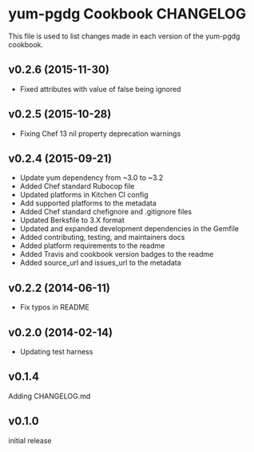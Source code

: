 # yum-pgdg Cookbook CHANGELOG
This file is used to list changes made in each version of the yum-pgdg cookbook.

## v0.2.6 (2015-11-30)
- Fixed attributes with value of false being ignored

## v0.2.5 (2015-10-28)
- Fixing Chef 13 nil property deprecation warnings

## v0.2.4 (2015-09-21)
- Update yum dependency from ~3.0 to ~3.2
- Added Chef standard Rubocop file
- Updated platforms in Kitchen CI config
- Add supported platforms to the metadata
- Added Chef standard chefignore and .gitignore files
- Updated Berksfile to 3.X format
- Updated and expanded development dependencies in the Gemfile
- Added contributing, testing, and maintainers docs
- Added platform requirements to the readme
- Added Travis and cookbook version badges to the readme
- Added source_url and issues_url to the metadata

## v0.2.2 (2014-06-11)
- Fix typos in README

## v0.2.0 (2014-02-14)
- Updating test harness

## v0.1.4
Adding CHANGELOG.md

## v0.1.0
initial release

